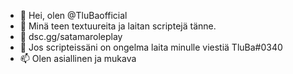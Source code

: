 - 👋 Hei, olen @TluBaofficial
- 👀 Minä teen textuureita ja laitan scriptejä tänne.
- 🌱 dsc.gg/satamaroleplay
- 💞️ Jos scripteissäni on ongelma laita minulle viestiä TluBa#0340
- 📫 Olen asiallinen ja mukava
